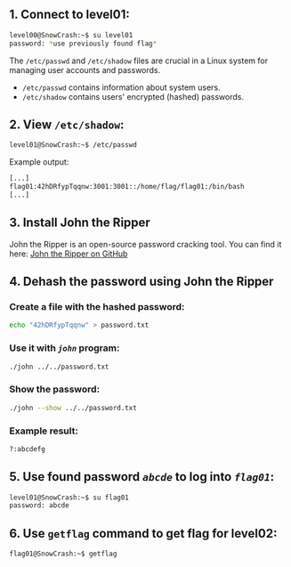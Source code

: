 ## 1. Connect to level01:

```bash
level00@SnowCrash:~$ su level01
password: *use previously found flag*
```

The `/etc/passwd` and `/etc/shadow` files are crucial in a Linux system for managing user accounts and passwords.

- `/etc/passwd` contains information about system users.
- `/etc/shadow` contains users' encrypted (hashed) passwords.

## 2. View `/etc/shadow`:

```bash
level01@SnowCrash:~$ /etc/passwd
```

Example output:

```bash
[...]
flag01:42hDRfypTqqnw:3001:3001::/home/flag/flag01:/bin/bash
[...]
```

## 3. Install John the Ripper

John the Ripper is an open-source password cracking tool. You can find it here: [John the Ripper on GitHub](https://github.com/openwall/john)

## 4. Dehash the password using John the Ripper

### Create a file with the hashed password:
```bash
echo "42hDRfypTqqnw" > password.txt
```

### Use it with *`john`* program:
```bash
./john ../../password.txt
```

### Show the password:
```bash
./john --show ../../password.txt
```

### Example result:
```bash
?:abcdefg
```

## 5. Use found password *`abcde`* to log into *`flag01`*:

```bash
level01@SnowCrash:~$ su flag01
password: abcde
```

## 6. Use `getflag` command to get flag for level02:

```bash
flag01@SnowCrash:~$ getflag
```

